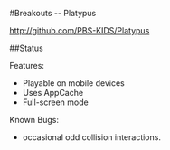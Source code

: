 #Breakouts -- Platypus

http://github.com/PBS-KIDS/Platypus

##Status

Features:
* Playable on mobile devices
* Uses AppCache
* Full-screen mode

Known Bugs:
* occasional odd collision interactions.
